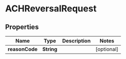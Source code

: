 
# ACHReversalRequest

## Properties
Name | Type | Description | Notes
------------ | ------------- | ------------- | -------------
**reasonCode** | **String** |  |  [optional]



